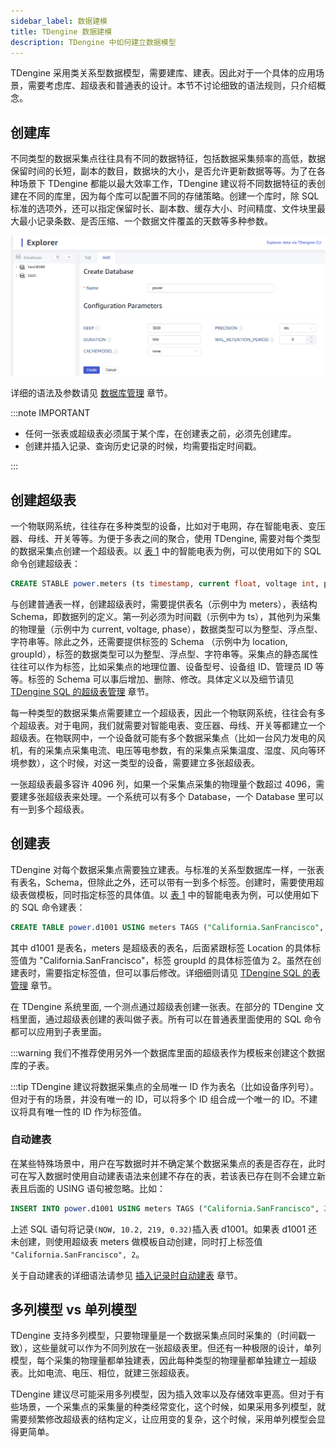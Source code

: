```yaml
---
sidebar_label: 数据建模
title: TDengine 数据建模
description: TDengine 中如何建立数据模型
---
```


TDengine 采用类关系型数据模型，需要建库、建表。因此对于一个具体的应用场景，需要考虑库、超级表和普通表的设计。本节不讨论细致的语法规则，只介绍概念。

## 创建库

不同类型的数据采集点往往具有不同的数据特征，包括数据采集频率的高低，数据保留时间的长短，副本的数目，数据块的大小，是否允许更新数据等等。为了在各种场景下 TDengine 都能以最大效率工作，TDengine 建议将不同数据特征的表创建在不同的库里，因为每个库可以配置不同的存储策略。创建一个库时，除 SQL 标准的选项外，还可以指定保留时长、副本数、缓存大小、时间精度、文件块里最大最小记录条数、是否压缩、一个数据文件覆盖的天数等多种参数。

![TDengine create-database](./create-database.png)

详细的语法及参数请见 [数据库管理](../../taos-sql/database) 章节。

:::note IMPORTANT

- 任何一张表或超级表必须属于某个库，在创建表之前，必须先创建库。
- 创建并插入记录、查询历史记录的时候，均需要指定时间戳。

:::

## 创建超级表

一个物联网系统，往往存在多种类型的设备，比如对于电网，存在智能电表、变压器、母线、开关等等。为便于多表之间的聚合，使用 TDengine, 需要对每个类型的数据采集点创建一个超级表。以 [表 1](../../tdinternal/arch#model_table1) 中的智能电表为例，可以使用如下的 SQL 命令创建超级表：

```sql
CREATE STABLE power.meters (ts timestamp, current float, voltage int, phase float) TAGS (location binary(64), groupId int);
```

与创建普通表一样，创建超级表时，需要提供表名（示例中为 meters），表结构 Schema，即数据列的定义。第一列必须为时间戳（示例中为 ts），其他列为采集的物理量（示例中为 current, voltage, phase），数据类型可以为整型、浮点型、字符串等。除此之外，还需要提供标签的 Schema （示例中为 location, groupId），标签的数据类型可以为整型、浮点型、字符串等。采集点的静态属性往往可以作为标签，比如采集点的地理位置、设备型号、设备组 ID、管理员 ID 等等。标签的 Schema 可以事后增加、删除、修改。具体定义以及细节请见 [TDengine SQL 的超级表管理](../../taos-sql/stable) 章节。

每一种类型的数据采集点需要建立一个超级表，因此一个物联网系统，往往会有多个超级表。对于电网，我们就需要对智能电表、变压器、母线、开关等都建立一个超级表。在物联网中，一个设备就可能有多个数据采集点（比如一台风力发电的风机，有的采集点采集电流、电压等电参数，有的采集点采集温度、湿度、风向等环境参数），这个时候，对这一类型的设备，需要建立多张超级表。

一张超级表最多容许 4096 列，如果一个采集点采集的物理量个数超过 4096，需要建多张超级表来处理。一个系统可以有多个 Database，一个 Database 里可以有一到多个超级表。

## 创建表

TDengine 对每个数据采集点需要独立建表。与标准的关系型数据库一样，一张表有表名，Schema，但除此之外，还可以带有一到多个标签。创建时，需要使用超级表做模板，同时指定标签的具体值。以 [表 1](../../tdinternal/arch#model_table1) 中的智能电表为例，可以使用如下的 SQL 命令建表：

```sql
CREATE TABLE power.d1001 USING meters TAGS ("California.SanFrancisco", 2);
```

其中 d1001 是表名，meters 是超级表的表名，后面紧跟标签 Location 的具体标签值为 "California.SanFrancisco"，标签 groupId 的具体标签值为 2。虽然在创建表时，需要指定标签值，但可以事后修改。详细细则请见 [TDengine SQL 的表管理](../../taos-sql/table) 章节。

在 TDengine 系统里面, 一个测点通过超级表创建一张表。在部分的 TDengine 文档里面，通过超级表创建的表叫做子表。所有可以在普通表里面使用的 SQL 命令都可以应用到子表里面。

:::warning
我们不推荐使用另外一个数据库里面的超级表作为模板来创建这个数据库的子表。

:::tip
TDengine 建议将数据采集点的全局唯一 ID 作为表名（比如设备序列号）。但对于有的场景，并没有唯一的 ID，可以将多个 ID 组合成一个唯一的 ID。不建议将具有唯一性的 ID 作为标签值。

### 自动建表

在某些特殊场景中，用户在写数据时并不确定某个数据采集点的表是否存在，此时可在写入数据时使用自动建表语法来创建不存在的表，若该表已存在则不会建立新表且后面的 USING 语句被忽略。比如：

```sql
INSERT INTO power.d1001 USING meters TAGS ("California.SanFrancisco", 2) VALUES (NOW, 10.2, 219, 0.32);
```

上述 SQL 语句将记录`(NOW, 10.2, 219, 0.32)`插入表 d1001。如果表 d1001 还未创建，则使用超级表 meters 做模板自动创建，同时打上标签值 `"California.SanFrancisco", 2`。

关于自动建表的详细语法请参见 [插入记录时自动建表](../../taos-sql/insert#插入记录时自动建表) 章节。

## 多列模型 vs 单列模型

TDengine 支持多列模型，只要物理量是一个数据采集点同时采集的（时间戳一致），这些量就可以作为不同列放在一张超级表里。但还有一种极限的设计，单列模型，每个采集的物理量都单独建表，因此每种类型的物理量都单独建立一超级表。比如电流、电压、相位，就建三张超级表。

TDengine 建议尽可能采用多列模型，因为插入效率以及存储效率更高。但对于有些场景，一个采集点的采集量的种类经常变化，这个时候，如果采用多列模型，就需要频繁修改超级表的结构定义，让应用变的复杂，这个时候，采用单列模型会显得更简单。
